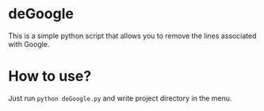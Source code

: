 # deGoogle
This is a simple python script that allows you to remove the lines associated with Google.
# How to use?
Just run `python deGoogle.py` and write project directory in the menu.
